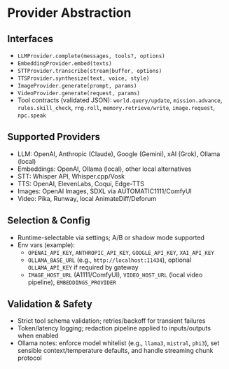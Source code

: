 # Provider Abstraction

## Interfaces
- `LLMProvider.complete(messages, tools?, options)`
- `EmbeddingProvider.embed(texts)`
- `STTProvider.transcribe(stream|buffer, options)`
- `TTSProvider.synthesize(text, voice, style)`
- `ImageProvider.generate(prompt, params)`
 - `VideoProvider.generate(request, params)`
 - Tool contracts (validated JSON): `world.query/update`, `mission.advance`, `rules.skill_check`, `rng.roll`, `memory.retrieve/write`, `image.request`, `npc.speak`

## Supported Providers
- LLM: OpenAI, Anthropic (Claude), Google (Gemini), xAI (Grok), Ollama (local)
- Embeddings: OpenAI, Ollama (local), other local alternatives
- STT: Whisper API, Whisper.cpp/Vosk
- TTS: OpenAI, ElevenLabs, Coqui, Edge-TTS
- Images: OpenAI Images, SDXL via AUTOMATIC1111/ComfyUI
 - Video: Pika, Runway, local AnimateDiff/Deforum

## Selection & Config
- Runtime-selectable via settings; A/B or shadow mode supported
- Env vars (example):
  - `OPENAI_API_KEY`, `ANTHROPIC_API_KEY`, `GOOGLE_API_KEY`, `XAI_API_KEY`
  - `OLLAMA_BASE_URL` (e.g., `http://localhost:11434`), optional `OLLAMA_API_KEY` if required by gateway
  - `IMAGE_HOST_URL` (A1111/ComfyUI), `VIDEO_HOST_URL` (local video pipeline), `EMBEDDINGS_PROVIDER`

## Validation & Safety
- Strict tool schema validation; retries/backoff for transient failures
- Token/latency logging; redaction pipeline applied to inputs/outputs when enabled
 - Ollama notes: enforce model whitelist (e.g., `llama3`, `mistral`, `phi3`), set sensible context/temperature defaults, and handle streaming chunk protocol
